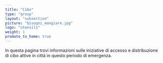 ```yaml
---
title: "Cibo"
type: "group"
layout: "subsection"
picture: "bisogni_mangiare.jpg"
logo: "utensils"
weight: 1
promote_to_home: true
---
```


In questa pagina trovi informazioni sulle iniziative di accesso e distribuzione di cibo attive in città in questo periodo di emergenza.